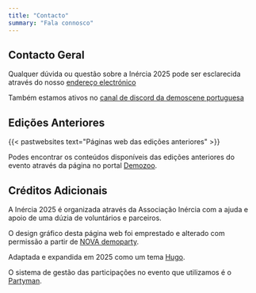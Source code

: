 ```yaml
---
title: "Contacto"
summary: "Fala connosco"
---
```


## Contacto Geral

Qualquer dúvida ou questão sobre a Inércia 2025 pode ser esclarecida através do nosso [endereço electrónico](mailto:info@inercia.pt&subject=Inércia%202025)

Também estamos ativos no [canal de discord da demoscene portuguesa](https://discord.gg/a44cmgbQFh)

## Edições Anteriores

{{< pastwebsites text="Páginas web das edições anteriores" >}}

Podes encontrar os conteúdos disponíveis das edições anteriores do evento através da página no portal [Demozoo](https://demozoo.org/parties/series/244/).

## Créditos Adicionais

A Inércia 2025 é organizada através da Associação Inércia com a ajuda e apoio de uma dúzia de voluntários e parceiros.

O design gráfico desta página web foi emprestado e alterado com permissão a partir de [NOVA demoparty](https://novaparty.org/).

Adaptada e expandida em 2025 como um tema [Hugo](https://gohugo.io).

O sistema de gestão das participações no evento que utilizamos é o [Partyman](https://inercia.partyman.cloud).
